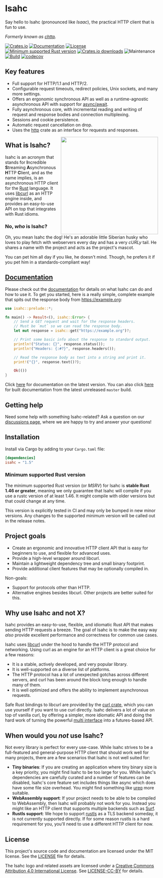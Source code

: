 # Isahc

Say hello to Isahc (pronounced like _Isaac_), the practical HTTP client that is fun to use.

_Formerly known as [chttp]._

[![Crates.io](https://img.shields.io/crates/v/isahc.svg)](https://crates.io/crates/isahc)
[![Documentation](https://docs.rs/isahc/badge.svg)][documentation]
[![License](https://img.shields.io/badge/license-MIT-blue.svg)](LICENSE)
[![Minimum supported Rust version](https://img.shields.io/badge/rustc-1.46+-yellow.svg)](#minimum-supported-rust-version)
[![Crates.io downloads](https://img.shields.io/crates/d/isahc)](https://crates.io/crates/isahc)
![Maintenance](https://img.shields.io/badge/maintenance-actively--developed-brightgreen.svg)
[![Build](https://github.com/sagebind/isahc/workflows/ci/badge.svg)](https://github.com/sagebind/isahc/actions)
[![codecov](https://codecov.io/gh/sagebind/isahc/branch/master/graph/badge.svg)](https://codecov.io/gh/sagebind/isahc)

## Key features

- Full support for HTTP/1.1 and HTTP/2.
- Configurable request timeouts, redirect policies, Unix sockets, and many more settings.
- Offers an ergonomic synchronous API as well as a runtime-agnostic asynchronous API with support for [async/await].
- Fully asynchronous core, with incremental reading and writing of request and response bodies and connection multiplexing.
- Sessions and cookie persistence.
- Automatic request cancellation on drop.
- Uses the [http] crate as an interface for requests and responses.

<img src="media/isahc.svg.png" width="320" align="right">

## What is Isahc?

Isahc is an acronym that stands for **I**ncredible **S**treaming **A**synchronous **H**TTP **C**lient, and as the name implies, is an asynchronous HTTP client for the [Rust] language. It uses [libcurl] as an HTTP engine inside, and provides an easy-to-use API on top that integrates with Rust idioms.

### No, _who_ is Isahc?

Oh, you mean Isahc the dog! He's an adorable little Siberian husky who loves to play fetch with webservers every day and has a very _cURLy_ tail. He shares a name with the project and acts as the project's mascot.

You can pet him all day if you like, he doesn't mind. Though, he prefers it if you pet him in a standards-compliant way!

## [Documentation]

Please check out the [documentation] for details on what Isahc can do and how to use it. To get you started, here is a really simple, complete example that spits out the response body from https://example.org:

```rust
use isahc::prelude::*;

fn main() -> Result<(), isahc::Error> {
    // Send a GET request and wait for the response headers.
    // Must be `mut` so we can read the response body.
    let mut response = isahc::get("https://example.org")?;

    // Print some basic info about the response to standard output.
    println!("Status: {}", response.status());
    println!("Headers: {:#?}", response.headers());

    // Read the response body as text into a string and print it.
    print!("{}", response.text()?);

    Ok(())
}
```

Click [here][documentation] for documentation on the latest version. You can also click [here](https://sagebind.github.io/isahc/isahc/) for built documentation from the latest unreleased `master` build.

## Getting help

Need some help with something Isahc-related? Ask a question on our [discussions page][discussions], where we are happy to try and answer your questions!

## Installation

Install via Cargo by adding to your `Cargo.toml` file:

```toml
[dependencies]
isahc = "1.5"
```

### Minimum supported Rust version

The minimum supported Rust version (or _MSRV_) for Isahc is **stable Rust 1.46 or greater**, meaning we only guarantee that Isahc will compile if you use a rustc version of at least 1.46. It might compile with older versions but that could change at any time.

This version is explicitly tested in CI and may only be bumped in new minor versions. Any changes to the supported minimum version will be called out in the release notes.

## Project goals

- Create an ergonomic and innovative HTTP client API that is easy for beginners to use, and flexible for advanced uses.
- Provide a high-level wrapper around libcurl.
- Maintain a lightweight dependency tree and small binary footprint.
- Provide additional client features that may be optionally compiled in.

Non-goals:

- Support for protocols other than HTTP.
- Alternative engines besides libcurl. Other projects are better suited for this.

## Why use Isahc and not X?

Isahc provides an easy-to-use, flexible, and idiomatic Rust API that makes sending HTTP requests a breeze. The goal of Isahc is to make the easy way _also_ provide excellent performance and correctness for common use cases.

Isahc uses [libcurl] under the hood to handle the HTTP protocol and networking. Using curl as an engine for an HTTP client is a great choice for a few reasons:

- It is a stable, actively developed, and very popular library.
- It is well-supported on a diverse list of platforms.
- The HTTP protocol has a lot of unexpected gotchas across different servers, and curl has been around the block long enough to handle many of them.
- It is well optimized and offers the ability to implement asynchronous requests.

Safe Rust bindings to libcurl are provided by the [curl crate], which you can use yourself if you want to use curl directly. Isahc delivers a lot of value on top of vanilla curl, by offering a simpler, more idiomatic API and doing the hard work of turning the powerful [multi interface] into a futures-based API.

## When would you *not* use Isahc?

Not every library is perfect for every use-case. While Isahc strives to be a full-featured and general-purpose HTTP client that should work well for many projects, there are a few scenarios that Isahc is not well suited for:

- **Tiny binaries**: If you are creating an application where tiny binary size is a key priority, you might find Isahc to be too large for you. While Isahc's dependencies are carefully curated and a number of features can be disabled, Isahc's core feature set includes things like async which does have some file size overhead. You might find something like [ureq] more suitable.
- **WebAssembly support**: If your project needs to be able to be compiled to WebAssembly, then Isahc will probably not work for you. Instead you might like an HTTP client that supports multiple backends such as [Surf].
- **Rustls support**: We hope to support [rustls] as a TLS backend someday, it is not currently supported directly. If for some reason rustls is a hard requirement for you, you'll need to use a different HTTP client for now.

## License

This project's source code and documentation are licensed under the MIT license. See the [LICENSE](LICENSE) file for details.

The Isahc logo and related assets are licensed under a [Creative Commons Attribution 4.0 International License][cc-by]. See [LICENSE-CC-BY](LICENSE-CC-BY) for details.


[async/await]: https://rust-lang.github.io/async-book/01_getting_started/04_async_await_primer.html
[cc-by]: http://creativecommons.org/licenses/by/4.0/
[chttp]: https://crates.io/crates/chttp
[curl crate]: https://crates.io/crates/curl
[discussions]: https://github.com/sagebind/isahc/discussions
[documentation]: https://docs.rs/isahc
[http]: https://github.com/hyperium/http
[libcurl]: https://curl.haxx.se/libcurl/
[MIT Kerberos]: https://web.mit.edu/kerberos/
[multi interface]: https://curl.haxx.se/libcurl/c/libcurl-multi.html
[rfc4559]: https://tools.ietf.org/html/rfc4559
[rust]: https://www.rustlang.org
[rustls]: https://github.com/ctz/rustls
[serde]: https://serde.rs
[Surf]: https://github.com/http-rs/surf
[ureq]: https://github.com/algesten/ureq
